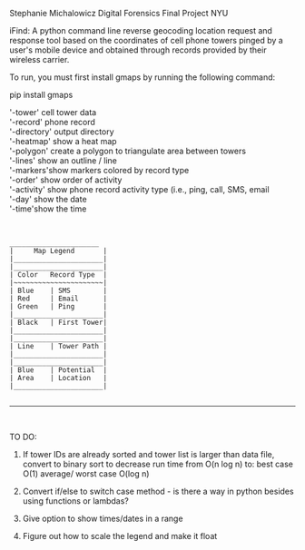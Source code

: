 Stephanie Michalowicz
Digital Forensics
Final Project
NYU

iFind: A python command line reverse geocoding location request and response tool based on the coordinates of cell phone towers pinged by a user's mobile device and obtained through records provided by their wireless carrier. 

To run, you must first install gmaps by running the following command:

pip install gmaps

'-tower' cell tower data <br/>
'-record' phone record<br/>
'-directory' output directory<br/>
'-heatmap' show a heat map<br/>
'-polygon' create a polygon to triangulate area between towers<br/>
'-lines' show an outline / line<br/>
'-markers'show markers colored by record type<br/>
'-order' show order of activity<br/>
'-activity' show phone record activity type (i.e., ping, call, SMS, email<br/>
'-day' show the date<br/>
'-time'show the time<br/>
<br/>

```

______________________
|     Map Legend       |
|______________________|
|______________________|
| Color   Record Type  |
|~~~~~~~~~~~~~~~~~~~~~~|
| Blue    | SMS        |
| Red     | Email      |
| Green   | Ping       |
|______________________|
| Black   | First Tower|
|______________________|
|______________________|
| Line    | Tower Path |
|______________________|
|______________________|
| Blue    | Potential  |
| Area    | Location   |
|______________________|
  
  ```

 ______________________
 
<br/>

TO DO:
1)  If tower IDs are already sorted and tower list is larger than data file, convert to binary sort to decrease run time from O(n log n) to: best case O(1) average/ worst case O(log n)

2)  Convert if/else to switch case method - is there a way in python besides using functions or lambdas?

3)  Give option to show times/dates in a range

4)  Figure out how to scale the legend and make it float 
